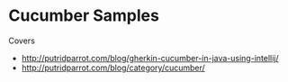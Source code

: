 # Cucumber Samples

Covers

* http://putridparrot.com/blog/gherkin-cucumber-in-java-using-intellij/
* http://putridparrot.com/blog/category/cucumber/